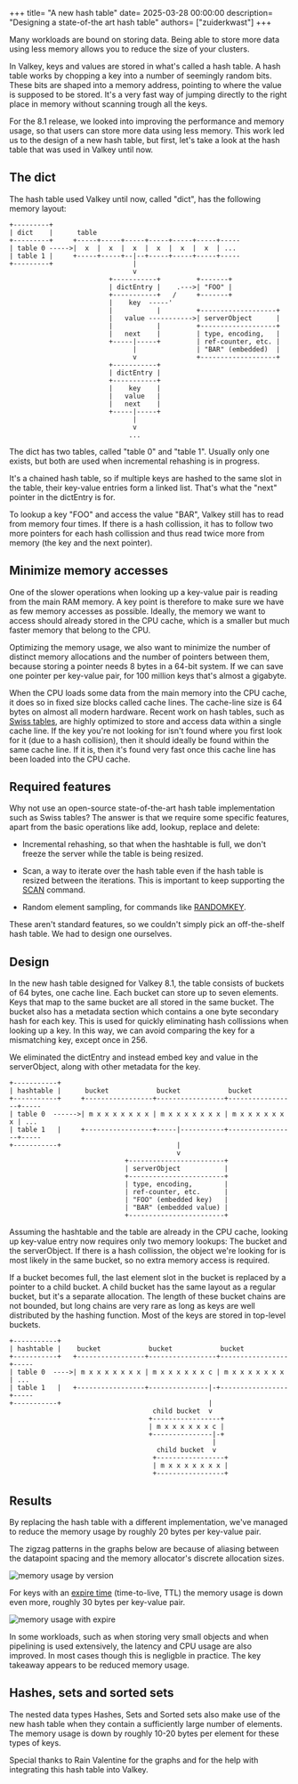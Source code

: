 +++
title= "A new hash table"
date= 2025-03-28 00:00:00
description= "Designing a state-of-the art hash table"
authors= ["zuiderkwast"]
+++

Many workloads are bound on storing data. Being able to store more data using
less memory allows you to reduce the size of your clusters.

In Valkey, keys and values are stored in what's called a hash table. A hash
table works by chopping a key into a number of seemingly random bits. These bits
are shaped into a memory address, pointing to where the value is supposed to be
stored. It's a very fast way of jumping directly to the right place in memory
without scanning trough all the keys.

For the 8.1 release, we looked into improving the performance and memory usage,
so that users can store more data using less memory. This work led us to the
design of a new hash table, but first, let's take a look at the hash table that
was used in Valkey until now.

The dict
--------

The hash table used Valkey until now, called "dict", has the following memory
layout:

```
+---------+
| dict    |      table
+---------+     +-----+-----+-----+-----+-----+-----+-----
| table 0 ----->|  x  |  x  |  x  |  x  |  x  |  x  | ...
| table 1 |     +-----+-----+--|--+-----+-----+-----+-----
+---------+                    |
                               v
                         +-----------+         +-------+
                         | dictEntry |    .--->| "FOO" |
                         +-----------+   /     +-------+
                         |    key  -----'
                         |           |         +-------------------+
                         |   value ----------->| serverObject      |
                         |           |         +-------------------+
                         |   next    |         | type, encoding,   |
                         +-----|-----+         | ref-counter, etc. |
                               |               | "BAR" (embedded)  |
                               v               +-------------------+
                         +-----------+
                         | dictEntry |
                         +-----------+
                         |    key    |
                         |   value   |
                         |   next    |
                         +-----|-----+
                               |
                               v
                              ...
```

The dict has two tables, called "table 0" and "table 1". Usually only one
exists, but both are used when incremental rehashing is in progress.

It's a chained hash table, so if multiple keys are hashed to the same slot in
the table, their key-value entries form a linked list. That's what the "next"
pointer in the dictEntry is for.

To lookup a key "FOO" and access the value "BAR", Valkey still has to read from
memory four times. If there is a hash collission, it has to follow two more
pointers for each hash collission and thus read twice more from memory (the key
and the next pointer).

Minimize memory accesses
------------------------

One of the slower operations when looking up a key-value pair is reading from
the main RAM memory. A key point is therefore to make sure we have as few memory
accesses as possible. Ideally, the memory we want to access should already
stored in the CPU cache, which is a smaller but much faster memory that belong
to the CPU.

Optimizing the memory usage, we also want to minimize the number of distinct
memory allocations and the number of pointers between them, because storing a
pointer needs 8 bytes in a 64-bit system. If we can save one pointer per
key-value pair, for 100 million keys that's almost a gigabyte.

When the CPU loads some data from the main memory into the CPU cache, it does so
in fixed size blocks called cache lines. The cache-line size is 64 bytes on
almost all modern hardware. Recent work on hash tables, such as [Swiss
tables](https://abseil.io/about/design/swisstables), are highly optimized to
store and access data within a single cache line. If the key you're not looking
for isn't found where you first look for it (due to a hash collision), then it
should ideally be found within the same cache line. If it is, then it's found
very fast once this cache line has been loaded into the CPU cache.

Required features
-----------------

Why not use an open-source state-of-the-art hash table implementation such as
Swiss tables? The answer is that we require some specific features, apart from
the basic operations like add, lookup, replace and delete:

* Incremental rehashing, so that when the hashtable is full, we don't freeze the
  server while the table is being resized.

* Scan, a way to iterate over the hash table even if the hash table is resized
  between the iterations. This is important to keep supporting the
  [SCAN](/commands/scan/) command.

* Random element sampling, for commands like [RANDOMKEY](/commands/randomkey/).

These aren't standard features, so we couldn't simply pick an off-the-shelf hash
table. We had to design one ourselves.

Design
------

In the new hash table designed for Valkey 8.1, the table consists of buckets of
64 bytes, one cache line. Each bucket can store up to seven elements. Keys that
map to the same bucket are all stored in the same bucket. The bucket also has a
metadata section which contains a one byte secondary hash for each key. This is
used for quickly eliminating hash collissions when looking up a key. In this
way, we can avoid comparing the key for a mismatching key, except once in 256.

We eliminated the dictEntry and instead embed key and value in the serverObject,
along with other metadata for the key.

```
+-----------+
| hashtable |      bucket            bucket            bucket
+-----------+     +-----------------+-----------------+-----------------+-----
| table 0  ------>| m x x x x x x x | m x x x x x x x | m x x x x x x x | ...
| table 1   |     +-----------------+-----|-----------+-----------------+-----
+-----------+                             |
                                          v
                             +------------------------+
                             | serverObject           |
                             +------------------------+
                             | type, encoding,        |
                             | ref-counter, etc.      |
                             | "FOO" (embedded key)   |
                             | "BAR" (embedded value) |
                             +------------------------+
```

Assuming the hashtable and the table are already in the CPU cache, looking up
key-value entry now requires only two memory lookups: The bucket and the
serverObject. If there is a hash collission, the object we're looking for is
most likely in the same bucket, so no extra memory access is required.

If a bucket becomes full, the last element slot in the bucket is replaced by a
pointer to a child bucket. A child bucket has the same layout as a regular
bucket, but it's a separate allocation. The length of these bucket chains are
not bounded, but long chains are very rare as long as keys are well distributed
by the hashing function. Most of the keys are stored in top-level buckets.

```
+-----------+
| hashtable |    bucket            bucket            bucket
+-----------+   +-----------------+-----------------+-----------------+-----
| table 0  ---->| m x x x x x x x | m x x x x x x c | m x x x x x x x | ...
| table 1   |   +-----------------+---------------|-+-----------------+-----
+-----------+                                     |
                                    child bucket  v
                                   +-----------------+
                                   | m x x x x x x c |
                                   +---------------|-+
                                                   |
                                     child bucket  v
                                    +-----------------+
                                    | m x x x x x x x |
                                    +-----------------+
```

Results
-------

By replacing the hash table with a different implementation, we've managed to
reduce the memory usage by roughly 20 bytes per key-value pair.

The zigzag patterns in the graphs below are because of aliasing between the
datapoint spacing and the memory allocator's discrete allocation sizes.

![memory usage by version](memory-usage.png)

For keys with an [expire time](/commands/expire/) (time-to-live, TTL) the memory
usage is down even more, roughly 30 bytes per key-value pair.

![memory usage with expire](memory-usage-with-expire.png)

In some workloads, such as when storing very small objects and when pipelining
is used extensively, the latency and CPU usage are also improved. In most cases
though this is negligble in practice. The key takeaway appears to be reduced
memory usage.

Hashes, sets and sorted sets
----------------------------

The nested data types Hashes, Sets and Sorted sets also make use of the new hash
table when they contain a sufficiently large number of elements. The memory
usage is down by roughly 10-20 bytes per element for these types of keys.

Special thanks to Rain Valentine for the graphs and for the help with
integrating this hash table into Valkey.
